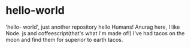 # hello-world
'hello- world', just another repository
hello Humans!
Anurag here, I like Node. js and coffeescript(that's what I'm made of!)
I've had tacos on the moon and find them for superior to earth tacos.
